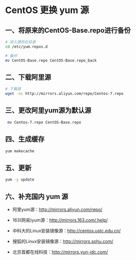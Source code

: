 # CentOS 更换 yum 源

## 一、将原来的CentOS-Base.repo进行备份

```bash
# 进入源所在目录
cd /etc/yum.repos.d

# 备份
mv CentOS-Base.repo CentOS-Base.repo_back
```

## 二、下载阿里源

```bash
# 下载源
wget -nc http://mirrors.aliyun.com/repo/Centos-7.repo
```

## 三、更改阿里yum源为默认源

```bash
 mv Centos-7.repo CentOS-Base.repo
```

## 四、生成缓存

```bash
yum makecache
```

## 五、更新

```bash
yum -y update
```

## 六、补充国内 yum 源

- 阿里yum源：<http://mirrors.aliyun.com/repo/>
- 163(网易)yum源：<http://mirrors.163.com/.help/>

- 中科大的Linux安装镜像源：<http://centos.ustc.edu.cn/>

- 搜狐的Linux安装镜像源：<http://mirrors.sohu.com/>

- 北京首都在线科技：<http://mirrors.yun-idc.com/>
